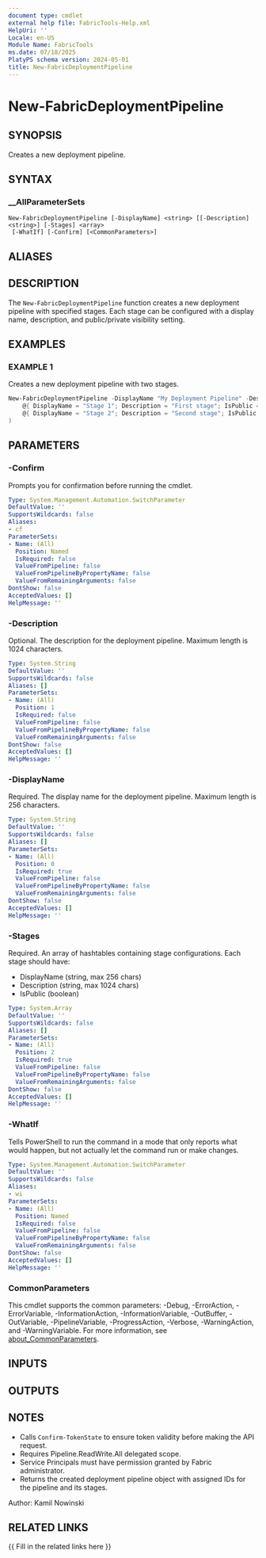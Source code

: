 ```yaml
---
document type: cmdlet
external help file: FabricTools-Help.xml
HelpUri: ''
Locale: en-US
Module Name: FabricTools
ms.date: 07/18/2025
PlatyPS schema version: 2024-05-01
title: New-FabricDeploymentPipeline
---
```


# New-FabricDeploymentPipeline

## SYNOPSIS

Creates a new deployment pipeline.

## SYNTAX

### __AllParameterSets

```
New-FabricDeploymentPipeline [-DisplayName] <string> [[-Description] <string>] [-Stages] <array>
 [-WhatIf] [-Confirm] [<CommonParameters>]
```

## ALIASES

## DESCRIPTION

The `New-FabricDeploymentPipeline` function creates a new deployment pipeline with specified stages.
Each stage can be configured with a display name, description, and public/private visibility setting.

## EXAMPLES

### EXAMPLE 1

Creates a new deployment pipeline with two stages.

```powershell
New-FabricDeploymentPipeline -DisplayName "My Deployment Pipeline" -Description "This is a test deployment pipeline" -Stages @(
    @{ DisplayName = "Stage 1"; Description = "First stage"; IsPublic = $true },
    @{ DisplayName = "Stage 2"; Description = "Second stage"; IsPublic = $false }
)
```

## PARAMETERS

### -Confirm

Prompts you for confirmation before running the cmdlet.

```yaml
Type: System.Management.Automation.SwitchParameter
DefaultValue: ''
SupportsWildcards: false
Aliases:
- cf
ParameterSets:
- Name: (All)
  Position: Named
  IsRequired: false
  ValueFromPipeline: false
  ValueFromPipelineByPropertyName: false
  ValueFromRemainingArguments: false
DontShow: false
AcceptedValues: []
HelpMessage: ''
```

### -Description

Optional.
The description for the deployment pipeline.
Maximum length is 1024 characters.

```yaml
Type: System.String
DefaultValue: ''
SupportsWildcards: false
Aliases: []
ParameterSets:
- Name: (All)
  Position: 1
  IsRequired: false
  ValueFromPipeline: false
  ValueFromPipelineByPropertyName: false
  ValueFromRemainingArguments: false
DontShow: false
AcceptedValues: []
HelpMessage: ''
```

### -DisplayName

Required.
The display name for the deployment pipeline.
Maximum length is 256 characters.

```yaml
Type: System.String
DefaultValue: ''
SupportsWildcards: false
Aliases: []
ParameterSets:
- Name: (All)
  Position: 0
  IsRequired: true
  ValueFromPipeline: false
  ValueFromPipelineByPropertyName: false
  ValueFromRemainingArguments: false
DontShow: false
AcceptedValues: []
HelpMessage: ''
```

### -Stages

Required.
An array of hashtables containing stage configurations.
Each stage should have:
- DisplayName (string, max 256 chars)
- Description (string, max 1024 chars)
- IsPublic (boolean)

```yaml
Type: System.Array
DefaultValue: ''
SupportsWildcards: false
Aliases: []
ParameterSets:
- Name: (All)
  Position: 2
  IsRequired: true
  ValueFromPipeline: false
  ValueFromPipelineByPropertyName: false
  ValueFromRemainingArguments: false
DontShow: false
AcceptedValues: []
HelpMessage: ''
```

### -WhatIf

Tells PowerShell to run the command in a mode that only reports what would happen, but not actually let the command run or make changes.

```yaml
Type: System.Management.Automation.SwitchParameter
DefaultValue: ''
SupportsWildcards: false
Aliases:
- wi
ParameterSets:
- Name: (All)
  Position: Named
  IsRequired: false
  ValueFromPipeline: false
  ValueFromPipelineByPropertyName: false
  ValueFromRemainingArguments: false
DontShow: false
AcceptedValues: []
HelpMessage: ''
```

### CommonParameters

This cmdlet supports the common parameters: -Debug, -ErrorAction, -ErrorVariable,
-InformationAction, -InformationVariable, -OutBuffer, -OutVariable, -PipelineVariable,
-ProgressAction, -Verbose, -WarningAction, and -WarningVariable. For more information, see
[about_CommonParameters](https://go.microsoft.com/fwlink/?LinkID=113216).

## INPUTS

## OUTPUTS

## NOTES

- Calls `Confirm-TokenState` to ensure token validity before making the API request.
- Requires Pipeline.ReadWrite.All delegated scope.
- Service Principals must have permission granted by Fabric administrator.
- Returns the created deployment pipeline object with assigned IDs for the pipeline and its stages.

Author: Kamil Nowinski

## RELATED LINKS

{{ Fill in the related links here }}

